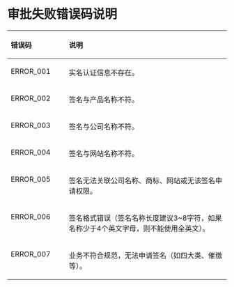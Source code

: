 # 审批失败错误码说明<a name="ZH-CN_TOPIC_0064525660"></a>

<a name="table43051797183639"></a>
<table><thead align="left"><tr id="row65254589183639"><th class="cellrowborder" valign="top" width="26.5%" id="mcps1.1.3.1.1"><p id="p57519750183639"><a name="p57519750183639"></a><a name="p57519750183639"></a>错误码</p>
</th>
<th class="cellrowborder" valign="top" width="73.5%" id="mcps1.1.3.1.2"><p id="p28588146183639"><a name="p28588146183639"></a><a name="p28588146183639"></a>说明</p>
</th>
</tr>
</thead>
<tbody><tr id="row55966729183639"><td class="cellrowborder" valign="top" width="26.5%" headers="mcps1.1.3.1.1 "><p id="p37011187183639"><a name="p37011187183639"></a><a name="p37011187183639"></a>ERROR_001</p>
</td>
<td class="cellrowborder" valign="top" width="73.5%" headers="mcps1.1.3.1.2 "><p id="p22771109183850"><a name="p22771109183850"></a><a name="p22771109183850"></a>实名认证信息不存在。</p>
</td>
</tr>
<tr id="row3392531183639"><td class="cellrowborder" valign="top" width="26.5%" headers="mcps1.1.3.1.1 "><p id="p6359618183639"><a name="p6359618183639"></a><a name="p6359618183639"></a>ERROR_002</p>
</td>
<td class="cellrowborder" valign="top" width="73.5%" headers="mcps1.1.3.1.2 "><p id="p13236227183858"><a name="p13236227183858"></a><a name="p13236227183858"></a>签名与产品名称不符。</p>
</td>
</tr>
<tr id="row5650226183639"><td class="cellrowborder" valign="top" width="26.5%" headers="mcps1.1.3.1.1 "><p id="p55015151183639"><a name="p55015151183639"></a><a name="p55015151183639"></a>ERROR_003</p>
</td>
<td class="cellrowborder" valign="top" width="73.5%" headers="mcps1.1.3.1.2 "><p id="p5660511418398"><a name="p5660511418398"></a><a name="p5660511418398"></a>签名与公司名称不符。</p>
</td>
</tr>
<tr id="row18574723183744"><td class="cellrowborder" valign="top" width="26.5%" headers="mcps1.1.3.1.1 "><p id="p3112773183843"><a name="p3112773183843"></a><a name="p3112773183843"></a>ERROR_004</p>
</td>
<td class="cellrowborder" valign="top" width="73.5%" headers="mcps1.1.3.1.2 "><p id="p4433677183919"><a name="p4433677183919"></a><a name="p4433677183919"></a>签名与网站名称不符。</p>
</td>
</tr>
<tr id="row6540758891310"><td class="cellrowborder" valign="top" width="26.5%" headers="mcps1.1.3.1.1 "><p id="p6352323791310"><a name="p6352323791310"></a><a name="p6352323791310"></a>ERROR_005</p>
</td>
<td class="cellrowborder" valign="top" width="73.5%" headers="mcps1.1.3.1.2 "><p id="p4510856791310"><a name="p4510856791310"></a><a name="p4510856791310"></a>签名无法关联公司名称、商标、网站或无该签名申请权限。</p>
</td>
</tr>
<tr id="row3432751091314"><td class="cellrowborder" valign="top" width="26.5%" headers="mcps1.1.3.1.1 "><p id="p2906488991314"><a name="p2906488991314"></a><a name="p2906488991314"></a>ERROR_006</p>
</td>
<td class="cellrowborder" valign="top" width="73.5%" headers="mcps1.1.3.1.2 "><p id="p39261813102127"><a name="p39261813102127"></a><a name="p39261813102127"></a>签名格式错误（签名名称长度建议3~8字符，如果名称少于4个英文字母，则不能使用全英文）。</p>
</td>
</tr>
<tr id="row523414191318"><td class="cellrowborder" valign="top" width="26.5%" headers="mcps1.1.3.1.1 "><p id="p2131223991318"><a name="p2131223991318"></a><a name="p2131223991318"></a>ERROR_007</p>
</td>
<td class="cellrowborder" valign="top" width="73.5%" headers="mcps1.1.3.1.2 "><p id="p451233989159"><a name="p451233989159"></a><a name="p451233989159"></a>业务不符合规范，无法申请签名（如四大类、催缴等）。</p>
</td>
</tr>
</tbody>
</table>

